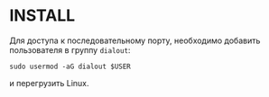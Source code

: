 # INSTALL

Для доступа к последовательному порту, 
необходимо добавить пользователя в группу `dialout`: 
```shell
sudo usermod -aG dialout $USER
```
и перегрузить Linux.
